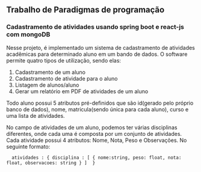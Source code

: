 ## Trabalho de Paradigmas de programação
### Cadastramento de atividades usando spring boot e react-js com mongoDB

Nesse projeto, é implementado um sistema de cadastramento de atividades acadêmicas para determinado aluno em um bando de dados. O software permite quatro tipos de utilização, sendo elas:
1. Cadastramento de um aluno  
2. Cadastramento de atividade para o aluno 
3. Listagem de alunos/aluno
4. Gerar um relatório em PDF de atividades de um aluno 

Todo aluno possui 5 atributos pré-definidos que são id(gerado pelo próprio banco de dados), nome, matricula(sendo única para cada aluno), curso e uma lista de atividades.

No campo de atividades de um aluno, podemos ter várias disciplinas diferentes, onde cada uma é composta por um conjunto de atividades. Cada atividade possui 4 atributos: Nome, Nota, Peso e Observações. No seguinte formato:

`	atividades : {
			disciplina : [
					{
							nome:string,
							peso: float,
							nota: float,
							observacoes: string
					}
				] 
}
`



